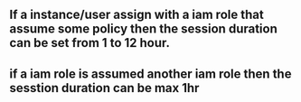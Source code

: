 ## If a instance/user assign with a iam role that assume some policy then the session duration can be set from 1 to 12 hour.

## if a iam role is assumed another iam role then the sesstion duration can be max 1hr
